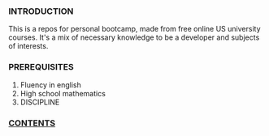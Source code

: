 ### INTRODUCTION

This is a repos for personal bootcamp, made from free online US university courses. It's a mix of necessary knowledge to be a developer and subjects of interests.

### PREREQUISITES

1. Fluency in english
2. High school mathematics
3. DISCIPLINE

### [CONTENTS](https://github.com/woadray/bootcamp/blob/main/contents.md)
